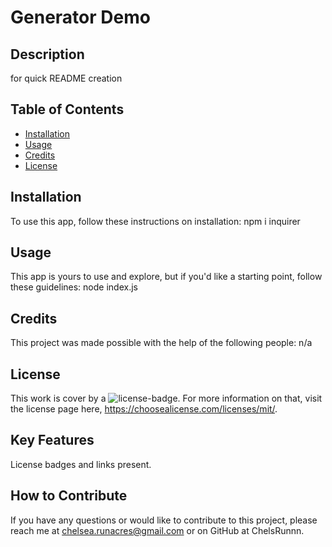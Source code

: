 # Generator Demo 


  ## Description 
  for quick README creation
  

  ## Table of Contents
  - [Installation](#installation)
  - [Usage](#usage)
  - [Credits](#credits)
  - [License](#license)
  

  ## Installation 
  To use this app, follow these instructions on installation:
  npm i inquirer 


  ## Usage 
  This app is yours to use and explore, but if you'd like a starting point, follow these guidelines:
  node index.js


  ## Credits
  This project was made possible with the help of the following people: 
  n/a
  

  ## License 
  This work is cover by a ![license-badge](https://img.shields.io/badge/License-MIT-yellow.svg). For more information on that, visit the license page here, https://choosealicense.com/licenses/mit/.


  ## Key Features
  License badges and links present.
  

  ## How to Contribute
  If you have any questions or would like to contribute to this project, please reach me at chelsea.runacres@gmail.com or on GitHub at ChelsRunnn.
